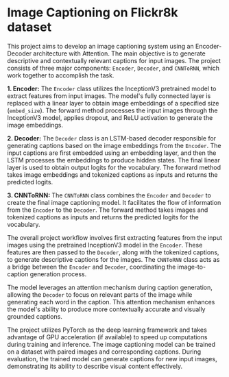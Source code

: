 # Image Captioning on Flickr8k dataset

This project aims to develop an image captioning system using an Encoder-Decoder architecture with Attention. The main objective is to generate descriptive and contextually relevant captions for input images. The project consists of three major components: `Encoder`, `Decoder`, and `CNNToRNN`, which work together to accomplish the task.

**1. Encoder:**
   The `Encoder` class utilizes the InceptionV3 pretrained model to extract features from input images. The model's fully connected layer is replaced with a linear layer to obtain image embeddings of a specified size (`embed_size`). The forward method processes the input images through the InceptionV3 model, applies dropout, and ReLU activation to generate the image embeddings.

**2. Decoder:**
   The `Decoder` class is an LSTM-based decoder responsible for generating captions based on the image embeddings from the `Encoder`. The input captions are first embedded using an embedding layer, and then the LSTM processes the embeddings to produce hidden states. The final linear layer is used to obtain output logits for the vocabulary. The forward method takes image embeddings and tokenized captions as inputs and returns the predicted logits.

**3. CNNToRNN:**
   The `CNNToRNN` class combines the `Encoder` and `Decoder` to create the final image captioning model. It facilitates the flow of information from the `Encoder` to the `Decoder`. The forward method takes images and tokenized captions as inputs and returns the predicted logits for the vocabulary.

The overall project workflow involves first extracting features from the input images using the pretrained InceptionV3 model in the `Encoder`. These features are then passed to the `Decoder`, along with the tokenized captions, to generate descriptive captions for the images. The `CNNToRNN` class acts as a bridge between the `Encoder` and `Decoder`, coordinating the image-to-caption generation process.

The model leverages an attention mechanism during caption generation, allowing the `Decoder` to focus on relevant parts of the image while generating each word in the caption. This attention mechanism enhances the model's ability to produce more contextually accurate and visually grounded captions.

The project utilizes PyTorch as the deep learning framework and takes advantage of GPU acceleration (if available) to speed up computations during training and inference. The image captioning model can be trained on a dataset with paired images and corresponding captions. During evaluation, the trained model can generate captions for new input images, demonstrating its ability to describe visual content effectively.
